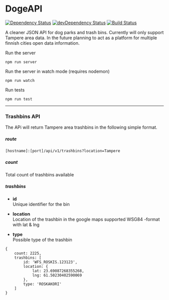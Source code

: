 # DogeAPI

[![Dependency Status](https://david-dm.org/ottoo/DogeAPI/status.svg)](https://david-dm.org/ottoo/DogeAPI#info=dependencies) [![devDependency Status](https://david-dm.org/ottoo/DogeAPI/dev-status.svg)](https://david-dm.org/ottoo/DogeAPI#info=devDependencies)
[![Build Status](https://api.travis-ci.org/ottoo/DogeAPI.svg)](https://travis-ci.org/ottoo/DogeAPI)

A cleaner JSON API for dog parks and trash bins. Currently will only support Tampere area data. In the future planning to act as a platform for multiple finnish cities open data information.


Run the server

```
npm run server
```

Run the server in watch mode (requires nodemon)  

```
npm run watch
```

Run tests  

```
npm run test
```

---

### Trashbins API

The APi will return Tampere area trashbins in the following simple format.

##### route

```[hostname]:[port]/api/v1/trashbins?location=Tampere```

##### count

Total count of trashbins available

##### trashbins

- **id**  
  Unique identifier for the bin

- **location**  
  Location of the trashbin in the google maps supported WSG84 -format with lat & lng

- **type**  
  Possible type of the trashbin

```
{
    count: 2225,
    trashbins: [
        id: 'WFS_ROSKIS.123123',
        location: {
            lat: 23.69087268355268,
            lng: 61.50230402590069
        },
        type: 'ROSKAKORI'
    ]
}
```
